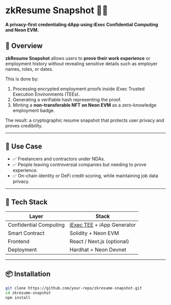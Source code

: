 # zkResume Snapshot 🧠🔐

**A privacy-first credentialing dApp using iExec Confidential Computing and Neon EVM.**

## 🧩 Overview

**zkResume Snapshot** allows users to **prove their work experience** or employment history without revealing sensitive details such as employer names, roles, or dates.

This is done by:
1. Processing encrypted employment proofs inside iExec Trusted Execution Environments (TEEs).
2. Generating a verifiable hash representing the proof.
3. Minting a **non-transferable NFT on Neon EVM** as a zero-knowledge employment badge.

The result: a cryptographic resume snapshot that protects user privacy and proves credibility.

---

## 🚀 Use Case

- ✅ Freelancers and contractors under NDAs.
- ✅ People leaving controversial companies but needing to prove experience.
- ✅ On-chain identity or DeFi credit scoring, while maintaining job data privacy.

---

## 🔧 Tech Stack

| Layer        | Stack                                       |
|-------------|---------------------------------------------|
| Confidential Computing | [iExec TEE](https://iex.ec) + iApp Generator |
| Smart Contract | Solidity + Neon EVM                      |
| Frontend     | React / Next.js (optional)                 |
| Deployment   | Hardhat + Neon Devnet                      |

---

## 📦 Installation

```bash
git clone https://github.com/your-repo/zkresume-snapshot.git
cd zkresume-snapshot
npm install